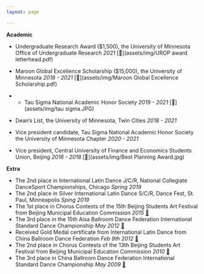 ```yaml
---
layout: page

---
```

**Academic**
* Undergraduate Research Award ($1,500), the University of Minnesota Office of Undergraduate Research *2021* [📄](assets/img/UROP award letterhead.pdf) 
* Maroon Global Excellence Scholarship ($15,000), the University of Minnesota *2018 - 2021* [📄](assets/img/Maroon Global Excellence Scholarship.pdf)
* * Tau Sigma National Academic Honor Society *2019 - 2021* [📄](assets/img/tau sigma.JPG)
* Dean’s List, the University of Minnesota, Twin Cities *2018 - 2021*


* Vice president candidate, Tau Sigma National Academic Honor Society the University of Minnesota Chapter *2020 - 2021*
* Vice president, Central University of Finance and Economics Students Union, Beijing *2016 - 2018* [📄](assets/img/Best Planning Award.jpg)

**Extra**
* The 2nd place in International Latin Dance J/C/R, National Collegiate DanceSport Championships, Chicago *Spring 2019* 
* The 2nd place in Silver International Latin Dance S/C/R, Dance Fest, St. Paul, Minneapolis *Sping 2019*
* The 1st place in Chorus Contests of the 15th Beijing Students Art Festival from Beijing Municipal Education Commission *2015* [📄](assets/img/15chorus.jpg)
* The 3rd place in the 15th Aisa Ballroom Dance Federation International Standard Dance Championship *May 2012* [📄](assets/img/abdf2.jpg)
* Received Gold Medal certificate from International Latin Dance from China Ballroom Dance Federation *Feb 9th 2012* [📄](assets/img/gold.jpg)
* The 2nd place in Chorus Contests of the 13th Beijing Students Art Festival from Beijing Municipal Education Commission *2010* [📄](assets/img/13chorus.jpg)
* The 3rd place in China Ballroom Dance Federation International Standard Dance Championship *May 2009* [📄](assets/img/2009cbdf.jpg)
